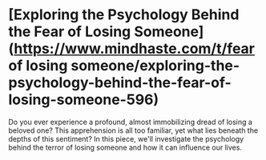 
# [Exploring the Psychology Behind the Fear of Losing Someone](https://www.mindhaste.com/t/fear of losing someone/exploring-the-psychology-behind-the-fear-of-losing-someone-596)

Do you ever experience a profound, almost immobilizing dread of losing a beloved one? This apprehension is all too familiar, yet what lies beneath the depths of this sentiment? In this piece, we'll investigate the psychology behind the terror of losing someone and how it can influence our lives.
    